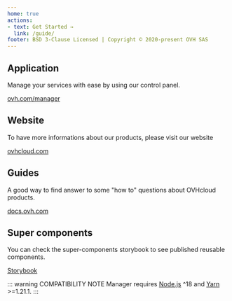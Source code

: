 ```yaml
---
home: true
actions:
- text: Get Started →
  link: /guide/
footer: BSD 3-Clause Licensed | Copyright © 2020-present OVH SAS
---
```

<div class="features">
  <div class="feature">
    <h2>Application</h2>
    <p>Manage your services with ease by using our control panel.</p>
    <a
      href="https://ovh.com/manager/"
      rel="noopener noreferrer"
      target="_blank">
      ovh.com/manager
      <external-link-icon/>
    </a>
  </div>
  <div class="feature">
    <h2>Website</h2>
    <p>To have more informations about our products, please visit our website</p>
    <a
      href="https://ovhcloud.com"
      rel="noopener noreferrer"
      target="_blank">
      ovhcloud.com
      <external-link-icon/>
    </a>
  </div>
  <div class="feature">
    <h2>Guides</h2>
    <p>A good way to find answer to some "how to" questions about OVHcloud products.</p>
    <a
      href="https://docs.ovh.com"
      rel="noopener noreferrer"
      target="_blank">
      docs.ovh.com
      <external-link-icon/>
    </a>
  </div>
  <div class="feature">
    <h2>Super components</h2>
    <p>You can check the super-components storybook to see published reusable components.</p>
      <a
        href="/manager/super-components/"
        rel="noopener noreferrer"
        target="_blank">
        Storybook
      </a>
  </div>
</div>

::: warning COMPATIBILITY NOTE
Manager requires [Node.js](https://nodejs.org) ^18 and [Yarn](https://yarnpkg.com/) >=1.21.1.
:::
